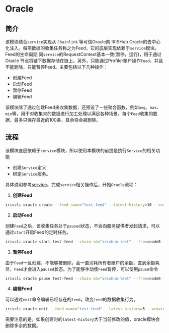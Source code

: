 # Oracle

## 简介

该模块结合`service`实现从 `Chainlink` 等可信Oracle向 IRISHub Oracle的去中心化注入。每项数据的收集任务称之为Feed，它的底层实现依赖于`service`模块。Feed的生命周期
同`service`的RequestContext基本一致(暂停，运行)，用于通过 Oracle 节点将链下数据存储在链上。另外，只能通过Profiler账户操作`Feed`，并且不能删除，只能暂停Feed。主要包括以下几种操作：

- 创建Feed
- 启动Feed
- 暂停Feed
- 编辑Feed

该模块除了通过创建Feed来收集数据，还预设了一些聚合函数，例如`avg`、`max`、`min`等，用于对收集来的数据进行加工处理以满足各种场景。每个`Feed`收集的数据，最多只保存最近的100条，其余将会被删除。

## 流程

该模块底层依赖于`service`模块，所以使用本模块的前提是执行`Service`的相关功能

   - 创建`Service`定义
   - 绑定`Service`服务。

具体说明参考[service](./service.md)。完成`service`相关操作后，开始`Oracle`流程：

1. **创建Feed**

```bash
iriscli oracle create --feed-name="test-feed" --latest-history=10 --service-name="test-service" --input={request-data} --providers="faa1hp29kuh22vpjjlnctmyml5s75evsnsd8r4x0mm,faa15rurzhkemsgfm42dnwhafjdv5s8e2pce0ku8ya" --service-fee-cap=1iris --timeout=2 --frequency=10 --total=10 --threshold=1 --aggregate-func="avg" --value-json-path="high" --chain-id="irishub-test" --from=node0 --fee=0.3iris --commit
```

2. **启动Feed**

创建`Feed`之后，该收集任务处于`paused`状态，不会向服务提供者发起请求，可以通过`start`开启Feed的定时任务。

```bash
iriscli oracle start test-feed --chain-id="irishub-test" --from=node0 --fee=0.3iris --commit
```

3. **暂停Feed**

由于`Feed`一旦创建，不能够被删除，会一直消耗所有者账户的余额，直到余额耗尽，`Feed`才会进入`paused`状态。为了能够手动使`Feed`暂停，可以使用`pause`命令

```bash
iriscli oracle pause test-feed --chain-id="irishub-test" --from=node0 --fee=0.3iris --commit
```

4. **编辑Feed**

可以通过`edit`命令编辑已经存在的`feed`，改变`feed`的数据收集行为。

```bash
iriscli oracle edit --feed-name="test-feed" --latest-history=5 --providers="faa1r3tyupskwlh07dmhjw70frxzaaaufta37y25yr,faa1ydahnhrhkjh9j9u0jn8p3s272l0ecqj40vra8h" --service-fee-cap=1iris --timeout=6 --threshold=5 --total=-1 --threshold=3 --chain-id="irishub-test" --from=node0 --fee=0.3iris --commit
```
需要注意的是，如果创建时的`latest-history`大于当前修改的值，oracle模块会删除多余的数据。